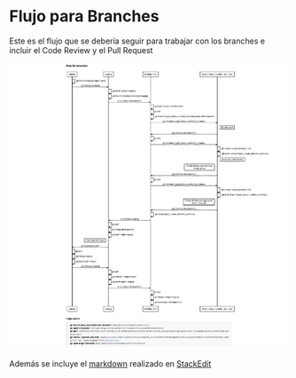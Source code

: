 # Flujo para Branches

Este es el flujo que se debería seguir para trabajar con los branches e incluir el Code Review y el Pull Request

[![Flujo para Branches](/images/flow_for_branches.png)](https://raw.githubusercontent.com/frontend-labs/flujo-para-branches/master/images/flow_for_branches.png)

Además se incluye el [markdown](https://raw.githubusercontent.com/frontend-labs/flujo-para-branches/master/StackEditMarkDown.md) realizado en [StackEdit](https://stackedit.io/editor)
